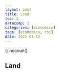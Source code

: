 ```yaml
---
layout: post
title: Land
toc: 1
datacomp: 1
categories: [economics]
tags: [economics, rbi]
date: 2021-01-12
---
```

{:.nocount}
## Land
